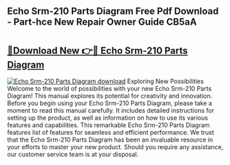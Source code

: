 ## Echo Srm-210 Parts Diagram Free Pdf Download - Part-hce New Repair Owner Guide CB5aA

# <h2><a href="http://dfk0l5.blite.top/?on=Echo+Srm-210+Parts+Diagram">🔗Download New 👉🔴 Echo Srm-210 Parts Diagram</a></h2>

[![Echo Srm-210 Parts Diagram download](https://i.imgur.com/lujVjoI.png)](http://dfk0l5.blite.top/?on=Echo+Srm-210+Parts+Diagram)
Exploring New Possibilities Welcome to the world of possibilities with your new Echo Srm-210 Parts Diagram! This manual explores its potential for creativity and innovation. Before you begin using your Echo Srm-210 Parts Diagram, please take a moment to read this manual carefully. It includes detailed instructions for setting up the product, as well as information on how to use its various features and capabilities. This remarkable Echo Srm-210 Parts Diagram features list of features for seamless and efficient performance. We trust that the Echo Srm-210 Parts Diagram has been an invaluable resource in your efforts to master your new product. Should you require any assistance, our customer service team is at your disposal.
